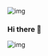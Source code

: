 
![img](https://github.com/shabista-imam/shabista-imam/assets/64741363/3230d473-208f-42c7-ae0f-c512bafb4fdb)

### Hi there 👋

![img](https://github.com/shabista-imam/shabista-imam/assets/64741363/fd558aad-a337-4021-9d8c-2babf159468b)







<!--
**shabista-imam/shabista-imam** is a ✨ _special_ ✨ repository because its `README.md` (this file) appears on your GitHub profile.

Here are some ideas to get you started:

- 🔭 I’m currently working on ...
- 🌱 I’m currently learning ...
- 👯 I’m looking to collaborate on ...
- 🤔 I’m looking for help with ...
- 💬 Ask me about ...
- 📫 How to reach me: ...
- 😄 Pronouns: ...
- ⚡ Fun fact: ...
-->
